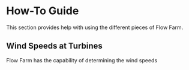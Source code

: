 # How-To Guide
This section provides help with using the different pieces of Flow Farm. 
## Wind Speeds at Turbines
Flow Farm has the capability of determining the wind speeds 
